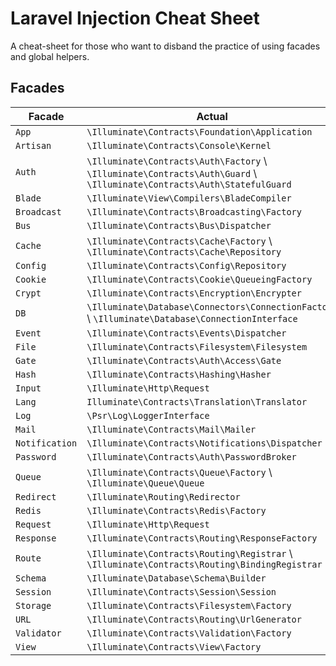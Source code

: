 # Laravel Injection Cheat Sheet
A cheat-sheet for those who want to disband the practice of using facades and global helpers.

## Facades
|Facade   |Actual   |
|---|---|
|`App`   |`\Illuminate\Contracts\Foundation\Application`   |
|`Artisan`   |`\Illuminate\Contracts\Console\Kernel`   |
|`Auth`   |`\Illuminate\Contracts\Auth\Factory` \ `\Illuminate\Contracts\Auth\Guard` \ `\Illuminate\Contracts\Auth\StatefulGuard`   |
|`Blade`   |`\Illuminate\View\Compilers\BladeCompiler`   |
|`Broadcast`   |`\Illuminate\Contracts\Broadcasting\Factory`   |
|`Bus`   |`\Illuminate\Contracts\Bus\Dispatcher`   |
|`Cache`   |`\Illuminate\Contracts\Cache\Factory` \ `\Illuminate\Contracts\Cache\Repository`   |
|`Config`   |`\Illuminate\Contracts\Config\Repository`   |
|`Cookie`   |`\Illuminate\Contracts\Cookie\QueueingFactory`   |
|`Crypt`   |`\Illuminate\Contracts\Encryption\Encrypter`   |
|`DB`   |`\Illuminate\Database\Connectors\ConnectionFactory` \ `\Illuminate\Database\ConnectionInterface`   |
|`Event`   |`\Illuminate\Contracts\Events\Dispatcher`   |
|`File`   |`\Illuminate\Contracts\Filesystem\Filesystem`   |
|`Gate`   |`\Illuminate\Contracts\Auth\Access\Gate`   |
|`Hash`   |`\Illuminate\Contracts\Hashing\Hasher`   |
|`Input`   |`\Illuminate\Http\Request`   |
|`Lang`   |`Illuminate\Contracts\Translation\Translator`   |
|`Log`   |`\Psr\Log\LoggerInterface`   |
|`Mail`   |`\Illuminate\Contracts\Mail\Mailer`   |
|`Notification`   |`\Illuminate\Contracts\Notifications\Dispatcher`   |
|`Password`   |`\Illuminate\Contracts\Auth\PasswordBroker`   |
|`Queue`   |`\Illuminate\Contracts\Queue\Factory` \ `\Illuminate\Queue\Queue`   |
|`Redirect`   |`\Illuminate\Routing\Redirector`   |
|`Redis`   |`\Illuminate\Contracts\Redis\Factory`   |
|`Request`   |`\Illuminate\Http\Request`   |
|`Response`   |`\Illuminate\Contracts\Routing\ResponseFactory`   |
|`Route`   |`\Illuminate\Contracts\Routing\Registrar` \ `\Illuminate\Contracts\Routing\BindingRegistrar`   |
|`Schema`   |`\Illuminate\Database\Schema\Builder`   |
|`Session`   |`\Illuminate\Contracts\Session\Session`   |
|`Storage`   |`\Illuminate\Contracts\Filesystem\Factory`   |
|`URL`   |`\Illuminate\Contracts\Routing\UrlGenerator`   |
|`Validator`   |`\Illuminate\Contracts\Validation\Factory`   |
|`View`   |`\Illuminate\Contracts\View\Factory`   |
